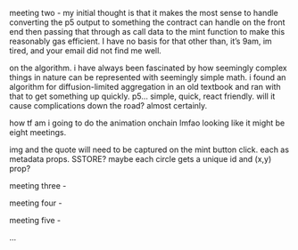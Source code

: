 meeting two - my initial thought is that it makes the most sense to handle converting the p5 output to something the contract can handle on the front end then passing that through as call data to the mint function to make this reasonably gas efficient. I have no basis for that other than, it’s 9am, im tired, and your email did not find me well. 

on the algorithm. i have always been fascinated by how seemingly complex things in nature can be represented with seemingly simple math. i found  an algorithm for diffusion-limited aggregation in an old textbook and ran with that to get something up quickly. p5... simple, quick, react friendly. will it cause complications down the road? almost certainly.  

how tf am i going to do the animation onchain lmfao looking like it might be eight meetings.

img and the quote will need to be captured on the mint button click. each as metadata props. SSTORE? maybe each circle gets a unique id and (x,y) prop? 

meeting three - 

meeting four - 

meeting five - 

...